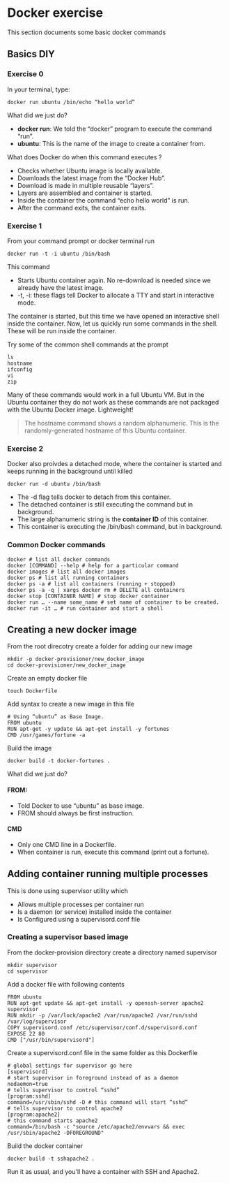 # Docker exercise

This section documents some basic docker commands

## Basics DIY

### Exercise 0
In your terminal, type:

```shell
docker run ubuntu /bin/echo “hello world”
```

What did we just do?

 * __docker run__: We told the “docker” program to execute the command “run”. 
 * __ubuntu__: This is the name of the image to create a container from.

What does Docker do when this command executes ?

* Checks whether Ubuntu image is locally available.
* Downloads the latest image from the “Docker Hub”.
* Download is made in multiple reusable “layers”.
* Layers are assembled and container is started.
* Inside the container the command “echo hello world” is run.
* After the command exits, the container exits.  

### Exercise 1

From your command prompt or docker terminal run

```shell
docker run -t -i ubuntu /bin/bash
```

This command 

* Starts Ubuntu container again. No re-download is needed since we already have the latest image.
* -t, -i: these flags tell Docker to allocate a TTY and start in interactive mode.

The container is started, but this time we have opened an interactive shell inside the container. Now, let us quickly run some commands in the shell. These will be run inside the container.

Try some of the common shell commands at the prompt

```shell
ls
hostname
ifconfig
vi
zip
```

Many of these commands would work in a full Ubuntu VM. But in the Ubuntu container they do not work as these commands are not packaged with the Ubuntu Docker image. Lightweight!

> The hostname command shows a random alphanumeric. This is the randomly-generated hostname of this Ubuntu container.

### Exercise 2 

Docker also proivdes a detached mode, where the container is started and keeps running in the background until killed

```shell
docker run -d ubuntu /bin/bash
```

* The -d flag tells docker to detach from this container.  
* The detached container is still executing the command but in background.
* The large alphanumeric string is the __container ID__ of this container. 
* This container is executing the /bin/bash command, but in background.

### Common Docker commands

```shell
docker # list all docker commands
docker [COMMAND] --help # help for a particular command
docker images # list all docker images
docker ps # list all running containers
docker ps -a # list all containers (running + stopped)
docker ps -a -q | xargs docker rm # DELETE all containers
docker stop [CONTAINER NAME] # stop docker container
docker run … --name some_name # set name of container to be created.
docker run -it … # run container and start a shell
```

## Creating a new docker image

From the root direcotry create a folder for adding our new image

```shell
mkdir -p docker-provisioner/new_docker_image
cd docker-provisioner/new_docker_image
```

Create an empty docker file

```shell
touch Dockerfile
```

Add syntax to create a new image in this file

```shell
# Using “ubuntu” as Base Image.
FROM ubuntu
RUN apt-get -y update && apt-get install -y fortunes 
CMD /usr/games/fortune -a
```

Build the image 

```shell
docker build -t docker-fortunes .
```

What did we just do?

#### FROM: 
* Told Docker to use “ubuntu” as base image.
* FROM should always be first instruction.

#### CMD
* Only one CMD line in a Dockerfile.
* When container is run, execute this command (print out a fortune). 

## Adding container running multiple processes

This is done using supervisor utility which 

* Allows multiple processes per container run
* Is a daemon (or service) installed inside the container
* Is Configured using a supervisord.conf file

### Creating a supervisor based image

From the docker-provision directory create a directory named supervisor

```shell
mkdir supervisor
cd supervisor
```

Add a docker file with following contents

```shell
FROM ubuntu
RUN apt-get update && apt-get install -y openssh-server apache2 supervisor
RUN mkdir -p /var/lock/apache2 /var/run/apache2 /var/run/sshd /var/log/supervisor
COPY supervisord.conf /etc/supervisor/conf.d/supervisord.conf
EXPOSE 22 80
CMD ["/usr/bin/supervisord"]
```

Create a supervisord.conf file in the same folder as this Dockerfile

```shell
# global settings for supervisor go here
[supervisord]
# start supervisor in foreground instead of as a daemon
nodaemon=true
# tells supervisor to control “sshd” 
[program:sshd]
command=/usr/sbin/sshd -D # this command will start “sshd”
# tells supervisor to control apache2
[program:apache2]
# this command starts apache2
command=/bin/bash -c "source /etc/apache2/envvars && exec /usr/sbin/apache2 -DFOREGROUND"
```

Build the docker container 

```shell
docker build -t sshapache2 .
```

Run it as usual, and you'll have a container with SSH and Apache2.